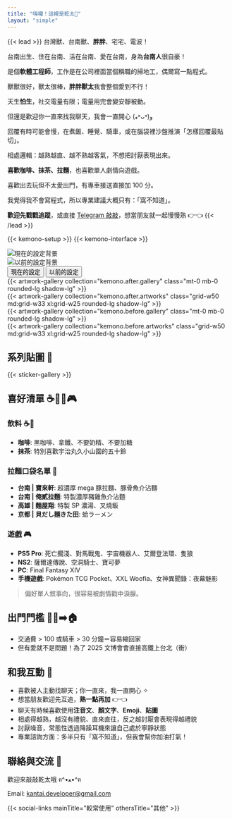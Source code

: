 ```yaml
---
title: "嗨囉！這裡是乾太🦊"
layout: "simple"
---
```


{{< lead >}}
台灣獸、台南獸、**胖胖**、宅宅、電波！

台南出生、住在台南、活在台南、愛在台南，身為**台南人**很自豪！

是個**軟體工程師**，工作是在公司裡面當個稱職的掃地工，偶爾寫一點程式。

獸獸很好，獸太很棒，**胖胖獸太**我會整個愛到不行！

天生**怕生**，社交電量有限；電量用完會變安靜被動。

但還是歡迎你一直來找我聊天，我會一直開心 (⁎˃ᴗ˂)و

回覆有時可能會慢，在煮飯、睡覺、騎車，或在腦袋裡沙盤推演「怎樣回覆最貼切」。

相處邏輯：越熟越直、越不熟越客氣，不想把討厭表現出來。

**喜歡咖啡、抹茶、拉麵**，也喜歡單人劇情向遊戲。

喜歡出去玩但不太愛出門，有專車接送直接加 100 分。

我覺得我不會寫程式，所以專業建議大概只有：「窩不知道」。

**歡迎先戳戳追蹤**，或直接 [Telegram 敲敲](https://t.me/KantaiDeveloper)，想當朋友就一起慢慢熟 👉👈
{{< /lead >}}

{{< kemono-setup >}}
{{< kemono-interface >}}

<div class="kemono-container">
  <!-- 背景圖片容器 -->
  <div id="background-after" class="kemono-background active">
    <img id="background-img-after" alt="現在的設定背景">
  </div>
  <div id="background-before" class="kemono-background">
    <img id="background-img-before" alt="以前的設定背景">
  </div>

  <!-- Tab 切換按鈕 -->
  <div class="kemono-tabs">
    <button class="kemono-tab active" data-tab="after">現在的設定</button>
    <button class="kemono-tab" data-tab="before">以前的設定</button>
  </div>

  <!-- Tab 內容 -->
  <div id="tab-after" class="kemono-tab-content active">
    <div class="p-6 border-2 border-neutral-200 dark:border-neutral-700 rounded-lg background-white/90 dark:background-gray-800/90 backdrop-blur">
      <div class="flex flex-col md:flex-row gap-8 mb-6">
        {{< artwork-gallery collection="kemono.after.gallery" class="mt-0 mb-0 rounded-lg shadow-lg" >}}
      </div>
      {{< artwork-gallery collection="kemono.after.artworks" class="grid-w50 md:grid-w33 xl:grid-w25 rounded-lg shadow-lg" >}}
    </div>
  </div>

  <div id="tab-before" class="kemono-tab-content">
    <div class="p-6 border-2 border-neutral-200 dark:border-neutral-700 rounded-lg background-white/90 dark:background-gray-800/90 backdrop-blur">
      <div class="flex flex-col md:flex-row gap-8 mb-6">
        {{< artwork-gallery collection="kemono.before.gallery" class="mt-0 mb-0 rounded-lg shadow-lg" >}}
      </div>
      {{< artwork-gallery collection="kemono.before.artworks" class="grid-w50 md:grid-w33 xl:grid-w25 rounded-lg shadow-lg" >}}
    </div>
  </div>
</div>

## 系列貼圖 🎨

{{< sticker-gallery >}}

## 喜好清單 ☕🍵🍜🎮

### 飲料 ☕🍵
- **咖啡**: 黑咖啡、拿鐵、不要奶精、不要加糖
- **抹茶**: 特別喜歡宇治丸久小山園的五十鈴

### 拉麵口袋名單 🍜
- **台南 | 寶來軒**: 超濃厚 mega 豚拉麵、豚骨魚介沾麵
- **台南 | 俺貳拉麵**: 特製濃厚豬雞魚介沾麵
- **高雄 | 麵屋翔**: 特製 SP 濃湯、叉燒飯
- **京都 | 貝だし麺きた田**: 蛤ラーメン

### 遊戲 🎮
- **PS5 Pro**: 死亡擱淺、對馬戰鬼、宇宙機器人、艾爾登法環、隻狼
- **NS2**: 薩爾達傳說、空洞騎士、寶可夢
- **PC**: Final Fantasy XIV
- **手機遊戲**: Pokémon TCG Pocket、XXL Woofia、女神異聞錄：夜幕魅影
> 偏好單人敘事向，很容易被劇情戳中淚腺。

## 出門門檻 🚶‍♂️➡️🏠
- 交通費 > 100 或騎車 > 30 分鐘＝容易縮回家
- 但有愛就不是問題！為了 2025 文博會會直接高鐵上台北（衝）

## 和我互動 💬
- 喜歡被人主動找聊天；你一直來，我一直開心 ✧
- 想當朋友歡迎先互追，**熟一點再加** 👉👈
- 聊天有時候喜歡使用**注音文**、**顏文字**、**Emoji**、**貼圖**
- 相處得越熟，越沒有禮貌、直來直往，反之越討厭會表現得越禮貌
- 討厭噪音，常態性透過降躁耳機來讓自己處於寧靜狀態
- 專業諮詢方面：多半只有「窩不知道」，但我會幫你加油打氣！

## 聯絡與交流 📮

歡迎來敲敲乾太哦 ฅ^•ﻌ•^ฅ

Email: kantai.developer@gmail.com

{{< social-links mainTitle="較常使用" othersTitle="其他" >}}
